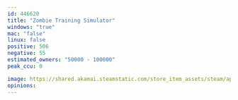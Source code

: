```yaml
---
id: 446620
title: "Zombie Training Simulator"
windows: "true"
mac: "false"
linux: false
positive: 506
negative: 55
estimated_owners: "50000 - 100000"
peak_ccu: 0

image: https://shared.akamai.steamstatic.com/store_item_assets/steam/apps/446620/header.jpg?t=1728938277
opinions:
---
```

